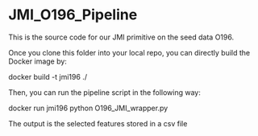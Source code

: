 # JMI_O196_Pipeline

This is the source code for our JMI primitive on the seed data O196.

Once you clone this folder into your local repo, you can directly build the Docker image by:

docker build -t jmi196 ./

Then, you can run the pipeline script in the following way:

docker run jmi196 python O196_JMI_wrapper.py

The output is the selected features stored in a csv file
